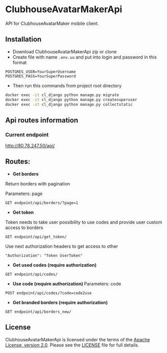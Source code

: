 # ClubhouseAvatarMakerApi

API for ClubhouseAvatarMaker mobile client.

## Installation

- Download ClubhouseAvatarMakerApi zip or clone
- Create file with name ```.env.uu``` and put into login and password in this format
```
POSTGRES_USER=YourSuperUsername
POSTGRES_PASS=YourSuperPassword
```
- Then run this commands from project root directory
``` bash
docker exec -it cl_django python manage.py migrate
docker exec -it cl_django python manage.py createsuperuser
docker exec -it cl_django python manage.py collectstatic
```

## Api routes information

### Current endpoint 
http://80.78.247.50/api/

## Routes:

- <strong> Get borders </strong>

Return borders with pagination

Parameters: page
```
GET endpoint/api/borders/?page=1
```


- <strong> Get token </strong>

Token needs to take user possibility to use codes and provide user custom access to borders

```
GET endpoint/api/get_token/
```

Use next authorization headers to get access to other
```
"Authorization": "Token UserToken"
```

- <strong> Get used codes (require authorization) </strong>
```
GET endpoint/api/codes/
```


- <strong> Use code (require authorization) </strong>
Parameters: code
```
POST endpoint/api/codes/?code=code2use
```


- <strong> Get branded borders (require authorization) </strong>
```
GET endpoint/api/borders_new/
```


## License

ClubhouseAvatarMakerApi is licensed under the terms of the [Apache License, version 2.0](http://www.apache.org/licenses/LICENSE-2.0.html). Please see the [LICENSE](LICENSE) file for full details.
